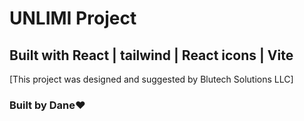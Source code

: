 # UNLIMI Project

## Built with React | tailwind | React icons | Vite

[This project was designed and suggested by Blutech Solutions LLC]

### Built by Dane❤️

